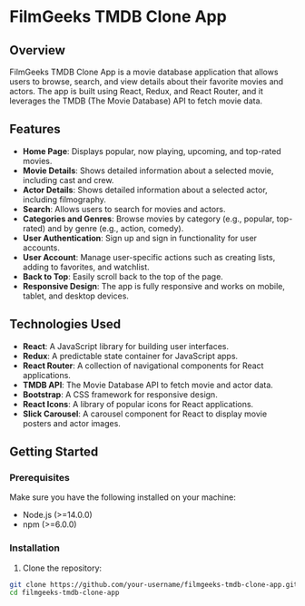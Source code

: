 # FilmGeeks TMDB Clone App

## Overview

FilmGeeks TMDB Clone App is a movie database application that allows users to browse, search, and view details about their favorite movies and actors. The app is built using React, Redux, and React Router, and it leverages the TMDB (The Movie Database) API to fetch movie data.

## Features

- **Home Page**: Displays popular, now playing, upcoming, and top-rated movies.
- **Movie Details**: Shows detailed information about a selected movie, including cast and crew.
- **Actor Details**: Shows detailed information about a selected actor, including filmography.
- **Search**: Allows users to search for movies and actors.
- **Categories and Genres**: Browse movies by category (e.g., popular, top-rated) and by genre (e.g., action, comedy).
- **User Authentication**: Sign up and sign in functionality for user accounts.
- **User Account**: Manage user-specific actions such as creating lists, adding to favorites, and watchlist.
- **Back to Top**: Easily scroll back to the top of the page.
- **Responsive Design**: The app is fully responsive and works on mobile, tablet, and desktop devices.

## Technologies Used

- **React**: A JavaScript library for building user interfaces.
- **Redux**: A predictable state container for JavaScript apps.
- **React Router**: A collection of navigational components for React applications.
- **TMDB API**: The Movie Database API to fetch movie and actor data.
- **Bootstrap**: A CSS framework for responsive design.
- **React Icons**: A library of popular icons for React applications.
- **Slick Carousel**: A carousel component for React to display movie posters and actor images.

## Getting Started

### Prerequisites

Make sure you have the following installed on your machine:

- Node.js (>=14.0.0)
- npm (>=6.0.0)

### Installation

1. Clone the repository:

```bash
git clone https://github.com/your-username/filmgeeks-tmdb-clone-app.git
cd filmgeeks-tmdb-clone-app
```
